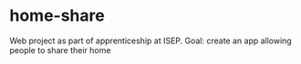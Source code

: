 # home-share
Web project as part of apprenticeship at ISEP. Goal: create an app allowing people to share their home
